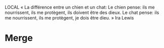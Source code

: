 LOCAL
« La différence entre un chien et un chat:
Le chien pense: ils me nourrissent, ils me protègent, ils doivent être des dieux.
Le chat pense: ils me nourrissent, ils me protègent, je dois être dieu. »
Ira Lewis

# Merge
